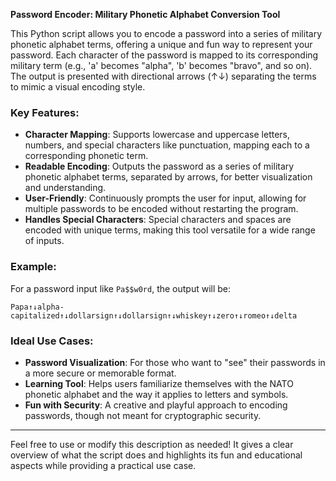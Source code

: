 **Password Encoder: Military Phonetic Alphabet Conversion Tool**

This Python script allows you to encode a password into a series of military phonetic alphabet terms, offering a unique and fun way to represent your password. Each character of the password is mapped to its corresponding military term (e.g., 'a' becomes "alpha", 'b' becomes "bravo", and so on). The output is presented with directional arrows (↑↓) separating the terms to mimic a visual encoding style.

### Key Features:

* **Character Mapping**: Supports lowercase and uppercase letters, numbers, and special characters like punctuation, mapping each to a corresponding phonetic term.
* **Readable Encoding**: Outputs the password as a series of military phonetic alphabet terms, separated by arrows, for better visualization and understanding.
* **User-Friendly**: Continuously prompts the user for input, allowing for multiple passwords to be encoded without restarting the program.
* **Handles Special Characters**: Special characters and spaces are encoded with unique terms, making this tool versatile for a wide range of inputs.

### Example:

For a password input like `Pa$$w0rd`, the output will be:

```
Papa↑↓alpha-capitalized↑↓dollarsign↑↓dollarsign↑↓whiskey↑↓zero↑↓romeo↑↓delta
```

### Ideal Use Cases:

* **Password Visualization**: For those who want to "see" their passwords in a more secure or memorable format.
* **Learning Tool**: Helps users familiarize themselves with the NATO phonetic alphabet and the way it applies to letters and symbols.
* **Fun with Security**: A creative and playful approach to encoding passwords, though not meant for cryptographic security.

---

Feel free to use or modify this description as needed! It gives a clear overview of what the script does and highlights its fun and educational aspects while providing a practical use case.
